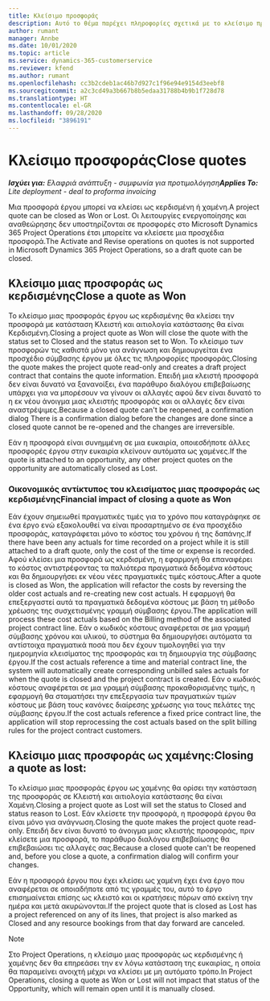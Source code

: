 ```yaml
---
title: Κλείσιμο προσφοράς
description: Αυτό το θέμα παρέχει πληροφορίες σχετικά με το κλείσιμο προσφορών στο Project Operations.
author: rumant
manager: Annbe
ms.date: 10/01/2020
ms.topic: article
ms.service: dynamics-365-customerservice
ms.reviewer: kfend
ms.author: rumant
ms.openlocfilehash: cc3b2cdeb1ac46b7d927c1f96e94e9154d3eebf8
ms.sourcegitcommit: a2c3cd49a3b667b8b5edaa31788b4b9b1f728d78
ms.translationtype: HT
ms.contentlocale: el-GR
ms.lasthandoff: 09/28/2020
ms.locfileid: "3896191"
---
```

# <a name="close-quotes"></a><span data-ttu-id="28fdc-103">Κλείσιμο προσφοράς</span><span class="sxs-lookup"><span data-stu-id="28fdc-103">Close quotes</span></span> 

<span data-ttu-id="28fdc-104">_**Ισχύει για:** Ελαφριά ανάπτυξη - συμφωνία για προτιμολόγηση_</span><span class="sxs-lookup"><span data-stu-id="28fdc-104">_**Applies To:** Lite deployment - deal to proforma invoicing_</span></span>

<span data-ttu-id="28fdc-105">Μια προσφορά έργου μπορεί να κλείσει ως κερδισμένη ή χαμένη.</span><span class="sxs-lookup"><span data-stu-id="28fdc-105">A project quote can be closed as Won or Lost.</span></span> <span data-ttu-id="28fdc-106">Οι λειτουργίες ενεργοποίησης και αναθεώρησης δεν υποστηρίζονται σε προσφορές στο Microsoft Dynamics 365 Project Operations έτσι μπορείτε να κλείσετε μια προσχέδια προσφορά.</span><span class="sxs-lookup"><span data-stu-id="28fdc-106">The Activate and Revise operations on quotes is not supported in Microsoft Dynamics 365 Project Operations, so a draft quote can be closed.</span></span>

## <a name="close-a-quote-as-won"></a><span data-ttu-id="28fdc-107">Κλείσιμο μιας προσφοράς ως κερδισμένης</span><span class="sxs-lookup"><span data-stu-id="28fdc-107">Close a quote as Won</span></span>

<span data-ttu-id="28fdc-108">Το κλείσιμο μιας προσφοράς έργου ως κερδισμένης θα κλείσει την προσφορά με κατάσταση Κλειστή και αιτιολογία κατάστασης θα είναι Κερδισμένη.</span><span class="sxs-lookup"><span data-stu-id="28fdc-108">Closing a project quote as Won will close the quote with the status set to Closed and the status reason set to Won.</span></span> <span data-ttu-id="28fdc-109">Το κλείσιμο των προσφορών τις καθιστά μόνο για ανάγνωση και δημιουργείται ένα προσχέδιο σύμβασης έργου με όλες τις πληροφορίες προσφοράς.</span><span class="sxs-lookup"><span data-stu-id="28fdc-109">Closing the quote makes the project quote read-only and creates a draft project contract that contains the quote information.</span></span> <span data-ttu-id="28fdc-110">Επειδή μια κλειστή προσφορά δεν είναι δυνατό να ξανανοίξει, ένα παράθυρο διαλόγου επιβεβαίωσης υπάρχει για να μπορέσουν να γίνουν οι αλλαγές αφού δεν είναι δυνατό το η εκ νέου άνοιγμα μιας κλειστής προσφοράς και οι αλλαγές δεν είναι αναστρέψιμες.</span><span class="sxs-lookup"><span data-stu-id="28fdc-110">Because a closed quote can't be reopened, a confirmation dialog There is a confirmation dialog before the changes are done since a closed quote cannot be re-opened and the changes are irreversible.</span></span>

<span data-ttu-id="28fdc-111">Εάν η προσφορά είναι συνημμένη σε μια ευκαιρία, οποιεσδήποτε άλλες προσφορές έργου στην ευκαιρία κλείνουν αυτόματα ως χαμένες.</span><span class="sxs-lookup"><span data-stu-id="28fdc-111">If the quote is attached to an opportunity, any other project quotes on the opportunity are automatically closed as Lost.</span></span>

### <a name="financial-impact-of-closing-a-quote-as-won"></a><span data-ttu-id="28fdc-112">Οικονομικός αντίκτυπος του κλεισίματος μιας προσφοράς ως κερδισμένης</span><span class="sxs-lookup"><span data-stu-id="28fdc-112">Financial impact of closing a quote as Won</span></span>

<span data-ttu-id="28fdc-113">Εάν έχουν σημειωθεί πραγματικές τιμές για το χρόνο που καταγράφηκε σε ένα έργο ενώ εξακολουθεί να είναι προσαρτημένο σε ένα προσχέδιο προσφοράς, καταγράφεται μόνο το κόστος του χρόνου ή της δαπάνης.</span><span class="sxs-lookup"><span data-stu-id="28fdc-113">If there have been any actuals for time recorded on a project while it is still attached to a draft quote, only the cost of the time or expense is recorded.</span></span> <span data-ttu-id="28fdc-114">Αφού κλείσει μια προσφορά ως κερδισμένη, η εφαρμογή θα επαναφέρει το κόστος αντιστρέφοντας τα παλιότερα πραγματικά δεδομένα κόστους και θα δημιουργήσει εκ νέου νέες πραγματικές τιμές κόστους.</span><span class="sxs-lookup"><span data-stu-id="28fdc-114">After a quote is closed as Won, the application will refactor the costs by reversing the older cost actuals and re-creating new cost actuals.</span></span> <span data-ttu-id="28fdc-115">Η εφαρμογή θα επεξεργαστεί αυτά τα πραγματικά δεδομένα κόστους με βάση τη μέθοδο χρέωσης της συσχετισμένης γραμμή σύμβασης έργου.</span><span class="sxs-lookup"><span data-stu-id="28fdc-115">The application will process these cost actuals based on the Billing method of the associated project contract line.</span></span> <span data-ttu-id="28fdc-116">Εάν ο κωδικός κόστους αναφέρεται σε μια γραμμή σύμβασης χρόνου και υλικού, το σύστημα θα δημιουργήσει αυτόματα τα αντίστοιχα πραγματικά ποσά που δεν έχουν τιμολογηθεί για την ημερομηνία κλεισίματος της προσφοράς και τη δημιουργία της σύμβασης έργου.</span><span class="sxs-lookup"><span data-stu-id="28fdc-116">If the cost actuals reference a time and material contract line, the system will automatically create corresponding unbilled sales actuals for when the quote is closed and the project contract is created.</span></span> <span data-ttu-id="28fdc-117">Εάν ο κωδικός κόστους αναφέρεται σε μια γραμμή σύμβασης προκαθορισμένης τιμής, η εφαρμογή θα σταματήσει την επεξεργασία των πραγματικών τιμών κόστους με βάση τους κανόνες διαίρεσης χρέωσης για τους πελάτες της σύμβασης έργου.</span><span class="sxs-lookup"><span data-stu-id="28fdc-117">If the cost actuals reference a fixed price contract line, the application will stop reprocessing the cost actuals based on the split billing rules for the project contract customers.</span></span>

## <a name="closing-a-quote-as-lost"></a><span data-ttu-id="28fdc-118">Κλείσιμο μιας προσφοράς ως χαμένης:</span><span class="sxs-lookup"><span data-stu-id="28fdc-118">Closing a quote as lost:</span></span>

<span data-ttu-id="28fdc-119">Το κλείσιμο μιας προσφοράς έργου ως χαμένης θα ορίσει την κατάσταση της προσφοράς σε Κλειστή και αιτιολογία κατάστασης θα είναι Χαμένη.</span><span class="sxs-lookup"><span data-stu-id="28fdc-119">Closing a project quote as Lost will set the status to Closed and status reason to Lost.</span></span> <span data-ttu-id="28fdc-120">Εάν κλείσετε την προσφορά, η προσφορά έργου θα είναι μόνο για ανάγνωση.</span><span class="sxs-lookup"><span data-stu-id="28fdc-120">Closing the quote makes the project quote read-only.</span></span> <span data-ttu-id="28fdc-121">Επειδή δεν είναι δυνατό το άνοιγμα μιας κλειστής προσφοράς, πριν κλείσετε μια προσφορά, το παράθυρο διαλόγου επιβεβαίωσης θα επιβεβαιώσει τις αλλαγές σας.</span><span class="sxs-lookup"><span data-stu-id="28fdc-121">Because a closed quote can't be reopened and, before you close a quote, a confirmation dialog will confirm your changes.</span></span>

<span data-ttu-id="28fdc-122">Εάν η προσφορά έργου που έχει κλείσει ως χαμένη έχει ένα έργο που αναφέρεται σε οποιαδήποτε από τις γραμμές του, αυτό το έργο επισημαίνεται επίσης ως κλειστό και οι κρατήσεις πόρων από εκείνη την ημέρα και μετά ακυρώνονται.</span><span class="sxs-lookup"><span data-stu-id="28fdc-122">If the project quote that is closed as Lost has a project referenced on any of its lines, that project is also marked as Closed and any resource bookings from that day forward are canceled.</span></span>

> [!NOTE]
> <span data-ttu-id="28fdc-123">Στο Project Operations, η κλείσιμο μιας προσφοράς ως κερδισμένης ή χαμένης δεν θα επηρεάσει την εν λόγω κατάσταση της ευκαιρίας, η οποία θα παραμείνει ανοιχτή μέχρι να κλείσει με μη αυτόματο τρόπο.</span><span class="sxs-lookup"><span data-stu-id="28fdc-123">In Project Operations, closing a quote as Won or Lost will not impact that status of the Opportunity, which will remain open until it is manually closed.</span></span>
